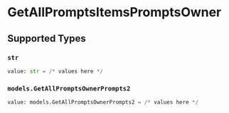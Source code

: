 # GetAllPromptsItemsPromptsOwner


## Supported Types

### `str`

```python
value: str = /* values here */
```

### `models.GetAllPromptsOwnerPrompts2`

```python
value: models.GetAllPromptsOwnerPrompts2 = /* values here */
```

